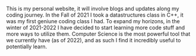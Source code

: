 This is my personal website, it will involve blogs and updates along my coding journey. In the Fall of 2021 I took a 
datastructures class in C++, it was my first geniune coding class I had. To expand my horizons, in the winter of 2021-2022
I have decided to start learning more code stuff and more ways to utilize them. Computer Science is the most powerful tool 
that we currently have (as of 2022), and as such I find it incredibly useful to potentially learn.
